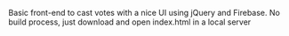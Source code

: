 Basic front-end to cast votes with a nice UI using jQuery and Firebase. No build process, just download and open index.html in a local server
